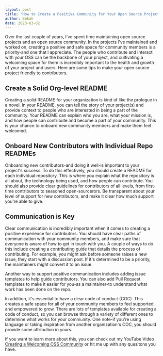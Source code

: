 ```yaml
---
layout: post
title: "How to Create a Positive Community for Your Open Source Project"
author: Bekah
date: 2023-03-02
---
```


Over the last couple of years, I've spent time maintaining open source projects and an open source community. In the projects I've maintained and worked on, creating a positive and safe space for community members is a priority-and one that I appreciate. The people who contribute and interact with your OSS can be the backbone of your project, and cultivating a welcoming space for them is incredibly important to the health and growth of your project and users. Here are some tips to make your open source project friendly to contributors.

## Create a Solid Org-level README
Creating a solid README for your organization is kind of like the prologue in a novel. In your README, you can tell the story of your project(s) and provide context to people who are interested in being a part of the community. Your README can explain who you are, what your mission is, and how people can contribute and become a part of your community. This is your chance to onboard new community members and make them feel welcomed.

## Onboard New Contributors with Individual Repo READMEs
Onboarding new contributors-and doing it well-is important to your project's success. To do this effectively, you should create a README for each individual repository. This is where you explain what the repository is all about, the technology being used, and how people can contribute. You should also provide clear guidelines for contributors of all levels, from first-time contributors to seasoned open-sourcerors. Be transparent about your level of support for new contributors, and make it clear how much support you're able to give.

## Communication is Key
Clear communication is incredibly important when it comes to creating a positive experience for contributors. You should have clear paths of communication with your community members, and make sure that everyone is aware of how to get in touch with you. A couple of ways to do this include creating a contributing guide that details the process of contributing. For example, you might ask before someone raises a new issue, they start with a discussion post. If it's determined to be a priority, the maintainers might convert it to an issue. 

Another way to support positive communication includes adding issue templates to help guide contributors. You can also add Pull Request templates to make it easier for you-as a maintainer-to understand what work has been done on the repo.

In addition, it's essential to have a clear code of conduct (COC). This creates a safe space for all of your community members to feel supported and empowered to grow. There are lots of templates available for creating a code of conduct, so you can browse through a variety of different ones to determine what works for your community. One note-if you're using language or taking inspiration from another organization's COC, you should provide some attribution in yours.

If you want to learn more about this, you can check out my YouTube Video [Creating a Welcoming OSS Community](https://youtu.be/scE3jVz35oI) or hit me up with any quesitons you have.